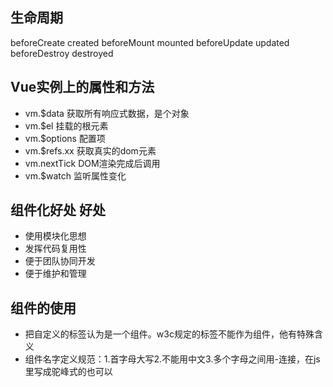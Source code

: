 ## 生命周期
beforeCreate  created
beforeMount   mounted
beforeUpdate  updated
beforeDestroy destroyed


## Vue实例上的属性和方法
- vm.$data  获取所有响应式数据，是个对象
- vm.$el  挂载的根元素
- vm.$options  配置项
- vm.$refs.xx  获取真实的dom元素
- vm.nextTick  DOM渲染完成后调用
- vm.$watch  监听属性变化

## 组件化好处 好处
- 使用模块化思想
- 发挥代码复用性
- 便于团队协同开发
- 便于维护和管理

## 组件的使用
- 把自定义的标签认为是一个组件。w3c规定的标签不能作为组件，他有特殊含义
- 组件名字定义规范：1.首字母大写2.不能用中文3.多个字母之间用-连接，在js里写成驼峰式的也可以
